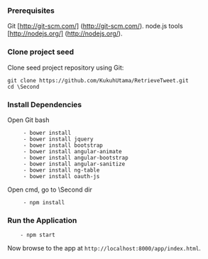 
### Prerequisites
Git     [http://git-scm.com/] (http://git-scm.com/).
node.js tools [http://nodejs.org/] (http://nodejs.org/).

### Clone project seed
Clone seed project repository using Git:
```
git clone https://github.com/KukuhUtama/RetrieveTweet.git
cd \Second
```
### Install Dependencies
Open Git bash
```
     - bower install
	 - bower install jquery
	 - bower install bootstrap
	 - bower install angular-animate
	 - bower install angular-bootstrap
	 - bower install angular-sanitize
	 - bower install ng-table
	 - bower install oauth-js
```
Open cmd, go to \Second dir
```
     - npm install
```

### Run the Application

```
    - npm start
```
Now browse to the app at `http://localhost:8000/app/index.html`.
